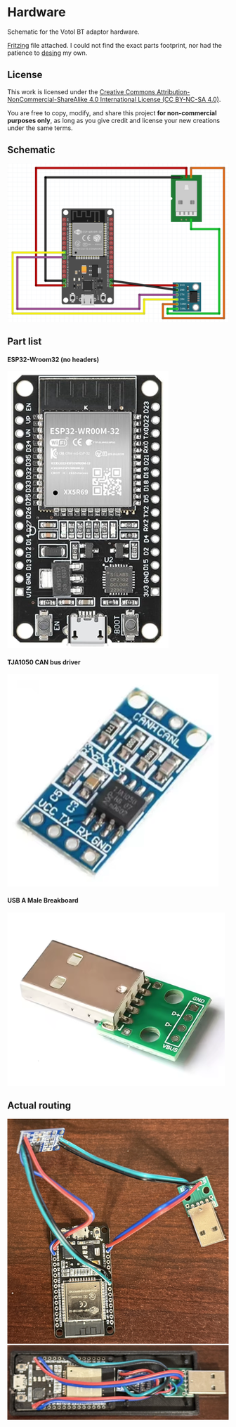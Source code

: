 # Hardware

Schematic for the Votol BT adaptor hardware.

[Fritzing](https://fritzing.org) file attached. I could not find the exact parts footprint, nor had the patience to [desing](https://fritzing.org/learning/tutorials/creating-custom-parts) my own.

## License
This work is licensed under the [Creative Commons Attribution-NonCommercial-ShareAlike 4.0 International License (CC BY-NC-SA 4.0)](https://creativecommons.org/licenses/by-nc-sa/4.0/).

You are free to copy, modify, and share this project **for non-commercial purposes only**, as long as you give credit and license your new creations under the same terms.

## Schematic

![Schematic](metahack_schematic.png)

## Part list

#### ESP32-Wroom32 (no headers)

![ESP32](ESP-WROOM-32_no_headers.png)

#### TJA1050 CAN bus driver

![TJA1050](TJA1050.png)

#### USB A Male Breakboard

![USB](USB_male_A_breakboard.png)

## Actual routing

![Wiring](wiring_all.jpg)
![Dongle](USB_dongle.jpg)
